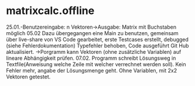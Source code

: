 # matrixcalc.offline
25.01.-Benutzereingabe: n Vektoren->Ausgabe: Matrix mit Buchstaben möglich
05.02 Dazu übergegangen eine Main zu benutzen, gemeinsam über live-share von VS Code gearbeitet, erste Testcases erstellt, debugged (siehe Fehlerdokumentation) Typefehler behoben, Code ausgeführt Git Hub aktualisiert.
->Porgramm kann Vektoren (ohne zusätzliche Variablen) auf lineare Abhängigkeit prüfen.
07.02. Programm schreibt Lösungsweg in Textfile(Anweisung welche Zeile mit welcher verrechnet werden soll). Kein  Fehler mehr, angabe der Lösungsmenge geht. Ohne Variablen, mit 2x2 Vektoren getestet.
